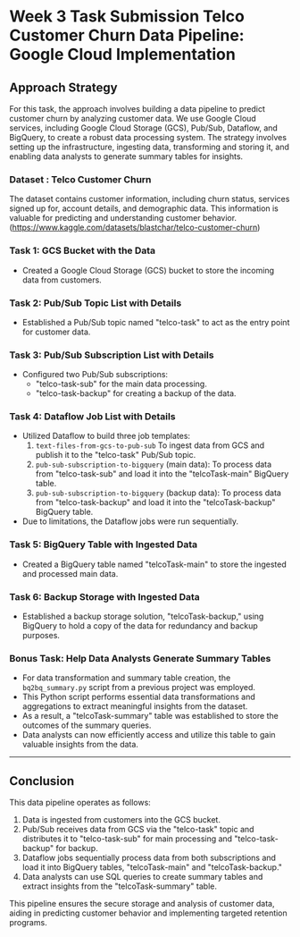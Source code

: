 # Week 3 Task Submission Telco Customer Churn Data Pipeline: Google Cloud Implementation

## Approach Strategy

For this task, the approach involves building a data pipeline to predict customer churn by analyzing customer data. We use Google Cloud services, including Google Cloud Storage (GCS), Pub/Sub, Dataflow, and BigQuery, to create a robust data processing system. The strategy involves setting up the infrastructure, ingesting data, transforming and storing it, and enabling data analysts to generate summary tables for insights.

### Dataset : Telco Customer Churn

The dataset contains customer information, including churn status, services signed up for, account details, and demographic data. This information is valuable for predicting and understanding customer behavior.
(https://www.kaggle.com/datasets/blastchar/telco-customer-churn)


### Task 1: GCS Bucket with the Data

- Created a Google Cloud Storage (GCS) bucket to store the incoming data from customers.

### Task 2: Pub/Sub Topic List with Details

- Established a Pub/Sub topic named "telco-task" to act as the entry point for customer data.

### Task 3: Pub/Sub Subscription List with Details

- Configured two Pub/Sub subscriptions:
  - "telco-task-sub" for the main data processing.
  - "telco-task-backup" for creating a backup of the data.

### Task 4: Dataflow Job List with Details
 
- Utilized Dataflow to build three job templates:
  1. `text-files-from-gcs-to-pub-sub` To ingest data from GCS and publish it to the "telco-task" Pub/Sub topic.
  2. `pub-sub-subscription-to-bigquery` (main data): To process data from "telco-task-sub" and load it into the "telcoTask-main" BigQuery table.
  3. `pub-sub-subscription-to-bigquery` (backup data): To process data from "telco-task-backup" and load it into the "telcoTask-backup" BigQuery table.
- Due to limitations, the Dataflow jobs were run sequentially.

### Task 5: BigQuery Table with Ingested Data

- Created a BigQuery table named "telcoTask-main" to store the ingested and processed main data.

### Task 6: Backup Storage with Ingested Data

- Established a backup storage solution, "telcoTask-backup," using BigQuery to hold a copy of the data for redundancy and backup purposes.

### Bonus Task: Help Data Analysts Generate Summary Tables

- For data transformation and summary table creation, the `bq2bq_summary.py` script from a previous project was employed.
- This Python script performs essential data transformations and aggregations to extract meaningful insights from the dataset.
- As a result, a "telcoTask-summary" table was established to store the outcomes of the summary queries.
- Data analysts can now efficiently access and utilize this table to gain valuable insights from the data.

---
## Conclusion

This data pipeline operates as follows:

1. Data is ingested from customers into the GCS bucket.
2. Pub/Sub receives data from GCS via the "telco-task" topic and distributes it to "telco-task-sub" for main processing and "telco-task-backup" for backup.
3. Dataflow jobs sequentially process data from both subscriptions and load it into BigQuery tables, "telcoTask-main" and "telcoTask-backup."
4. Data analysts can use SQL queries to create summary tables and extract insights from the "telcoTask-summary" table.

This pipeline ensures the secure storage and analysis of customer data, aiding in predicting customer behavior and implementing targeted retention programs.
